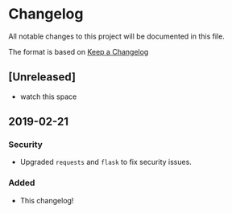 # Changelog
All notable changes to this project will be documented in this file.

The format is based on [Keep a Changelog](https://keepachangelog.com/en/1.0.0/)

## [Unreleased]
- watch this space

## 2019-02-21
### Security
- Upgraded `requests` and `flask` to fix security issues.

### Added
- This changelog!